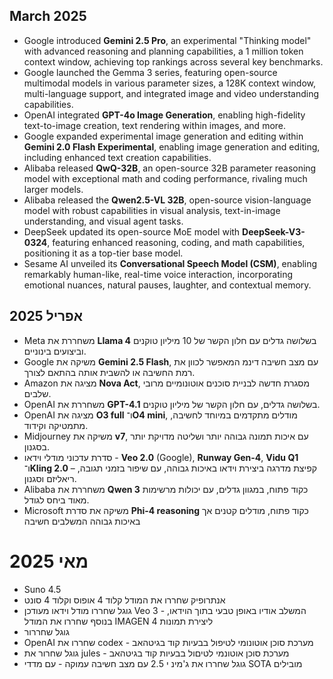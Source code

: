 ## March 2025

- Google introduced **Gemini 2.5 Pro**, an experimental "Thinking model" with advanced reasoning and planning capabilities, a 1 million token context window, achieving top rankings across several key benchmarks.
- Google launched the Gemma 3 series, featuring open-source multimodal models in various parameter sizes, a 128K context window, multi-language support, and integrated image and video understanding capabilities.
- OpenAI integrated **GPT-4o Image Generation**, enabling high-fidelity text-to-image creation, text rendering within images, and more.
- Google expanded experimental image generation and editing within **Gemini 2.0 Flash Experimental**, enabling image generation and editing, including enhanced text creation capabilities.
- Alibaba released **QwQ-32B**, an open-source 32B parameter reasoning model with exceptional math and coding performance, rivaling much larger models.
- Alibaba released the **Qwen2.5-VL 32B**, open-source vision-language model with robust capabilities in visual analysis, text-in-image understanding, and visual agent tasks.
- DeepSeek updated its open-source MoE model with **DeepSeek-V3-0324**, featuring enhanced reasoning, coding, and math capabilities, positioning it as a top-tier base model.
- Sesame AI unveiled its **Conversational Speech Model (CSM)**, enabling remarkably human-like, real-time voice interaction, incorporating emotional nuances, natural pauses, laughter, and contextual memory.

## אפריל 2025

- Meta משחררת את **Llama 4** בשלושה גדלים עם חלון הקשר של 10 מיליון טוקנים וביצועים בינוניים.
- Google משיקה את **Gemini 2.5 Flash**, עם מצב חשיבה דינמ המאפשר לכוון את רמת החשיבה או להשבית אותה בהתאם לצורך. 
- Amazon מציגה את **Nova Act**, מסגרת חדשה לבניית סוכנים אוטונומיים מרובי שלבים.
- OpenAI משחררת את **GPT-4.1** בשלושה גדלים, עם חלון הקשר של מיליון טוקנים.
- OpenAI מציגה את **O3 full** ו־**O4 mini**, מודלים מתקדמים במיוחד לחשיבה, מתמטיקה וקידוד.
- Midjourney משיקה את **v7**, עם איכות תמונה גבוהה יותר ושליטה מדויקת יותר בסגנון.
- סדרת עדכוני מודלי וידאו - **Veo 2.0** (Google), **Runway Gen-4**, **Vidu Q1** ו־**Kling 2.0** – קפיצת מדרגה ביצירת וידאו באיכות גבוהה, עם שיפור בזמני תגובה, ריאליזם וסגנון. 
- Alibaba משחררת את **Qwen 3** כקוד פתוח, במגוון גדלים, עם יכולות מרשימות מאוד ביחס לגודל.
- Microsoft משיקה את סדרת **Phi-4 reasoning** כקוד פתוח, מודלים קטנים אך באיכות גבוהה המשלבים חשיבה

# מאי 2025

- Suno 4.5
- אנתרופיק שחררו את המודל קלוד 4 אופוס וקלוד 4 סונט
- גוגל שחררו מודל וידאו מעודכן Veo 3 - המשלב אודיו באופן טבעי בתוך הוידאו, בנוסף שחררו את המודל IMAGEN 4 ליצירת תמונות
- גוגל שחררור
- OpenAI שחררו את codex - מערכת סוכן אוטונומי לטיפול בבעיות קוד בגיטהאב
- גוגל שחרור את jules - מערכת סוכן אוטונמי לטיםול בבעיות קוד בגיטהאב
- גוגל שחררו את ג'מינ י 2.5 עם מצב חשיבה עמוקה - עם מדדי SOTA מובילים